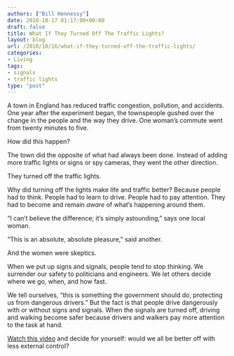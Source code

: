 ```yaml
---
authors: ["Bill Hennessy"]
date: 2010-10-17 01:17:00+00:00
draft: false
title: What If They Turned Off The Traffic Lights?
layout: blog
url: /2010/10/16/what-if-they-turned-off-the-traffic-lights/
categories:
- Living
tags:
- signals
- traffic lights
type: "post"
---
```


A town in England has reduced traffic congestion, pollution, and accidents. One year after the experiment began, the townspeople gushed over the change in the people and the way they drive. One woman’s commute went from twenty minutes to five.

 

How did this happen?

 

The town did the opposite of what had always been done. Instead of adding more traffic lights or signs or spy cameras, they went the other direction.

 

They turned off the traffic lights.

 

Why did turning off the lights make life and traffic better? Because people had to think. People had to learn to drive. People had to pay attention. They had to become and remain _aware_ of what’s happening around them. 

 

“I can’t believe the difference; it’s simply astounding,” says one local woman.

 

“This is an absolute, absolute pleasure,” said another.

 

And the women were skeptics.

 

When we put up signs and signals, people tend to stop thinking. We surrender our safety to politicians and engineers. We let others decide where we go, when, and how fast.

 

We tell ourselves, “this is something the government should do, protecting us from dangerous drivers.” But the fact is that people drive dangerously with or without signs and signals. When the signals are turned off, driving and walking become safer because drivers and walkers pay more attention to the task at hand.

 

[Watch this video](https://wimp.com/trafficlights) and decide for yourself: would we all be better off with less external control?
